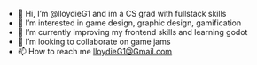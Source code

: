 - 👋 Hi, I’m @lloydieG1 and im a CS grad with fullstack skills
- 👀 I’m interested in game design, graphic design, gamification
- 🌱 I’m currently improving my frontend skills and learning godot
- 💞️ I’m looking to collaborate on game jams
- 📫 How to reach me lloydieG1@Gmail.com

<!---
lloydieG1/lloydieG1 is a ✨ special ✨ repository because its `README.md` (this file) appears on your GitHub profile.
You can click the Preview link to take a look at your changes.
--->
